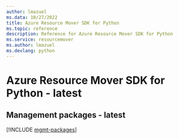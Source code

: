 ```yaml
---
author: lmazuel
ms.data: 10/27/2022
title: Azure Resource Mover SDK for Python
ms.topic: reference
description: Reference for Azure Resource Mover SDK for Python
ms.service: resourcemover
ms.author: lmazuel
ms.devlang: python
---
```

# Azure Resource Mover SDK for Python - latest

## Management packages - latest
[!INCLUDE [mgmt-packages](resource-mover-mgmt-index.md)]